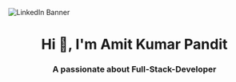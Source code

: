 ![LinkedIn Banner](https://github.com/user-attachments/assets/2dd4f5b3-88c3-47af-b767-18c7a69c2069)



<h1 align="center">Hi 👋, I'm Amit Kumar Pandit</h1>
<h3 align="center">A passionate about Full-Stack-Developer</h3>
